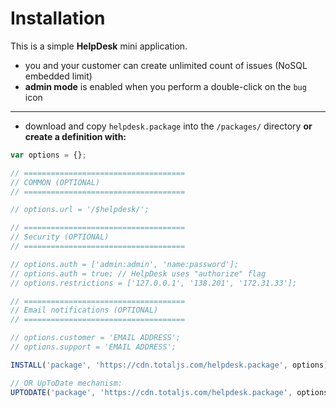 # Installation

This is a simple __HelpDesk__ mini application.

- you and your customer can create unlimited count of issues (NoSQL embedded limit)
- __admin mode__ is enabled when you perform a double-click on the `bug` icon

---

- download and copy `helpdesk.package` into the `/packages/` directory __or create a definition with:__

```javascript
var options = {};

// ====================================
// COMMON (OPTIONAL)
// ====================================

// options.url = '/$helpdesk/';

// ====================================
// Security (OPTIONAL)
// ====================================

// options.auth = ['admin:admin', 'name:password'];
// options.auth = true; // HelpDesk uses "authorize" flag
// options.restrictions = ['127.0.0.1', '138.201', '172.31.33'];

// ====================================
// Email notifications (OPTIONAL)
// ====================================

// options.customer = 'EMAIL ADDRESS';
// options.support = 'EMAIL ADDRESS';

INSTALL('package', 'https://cdn.totaljs.com/helpdesk.package', options);

// OR UpToDate mechanism:
UPTODATE('package', 'https://cdn.totaljs.com/helpdesk.package', options, '1 week');
```